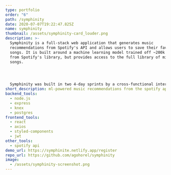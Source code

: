 ```yaml
---
type: portfolio
order: "6"
path: /symphinity
date: 2020-07-07T19:22:47.825Z
name: symphinity
thumbnail: /assets/symphinity-card_louder.png
description: >-
  Symphinity is a full-stack web application that generates music
  recommendations from Spotify's API and allows users to save their favorite
  songs. It is built around a machine learning model trained off ~200k songs
  from Spotify's library, but provides access to the full library of millions of
  songs.




  Symphinity was built in two 4-day sprints by a cross-functional international team of students at Lambda School. The machine learning API was developed by Data Science students who I worked with closely to deliver compatible front and back ends to the application. I worked with a team of 3 to develop the front end in one four day sprint, and worked with one other developer to develop the back end in another four day sprint.
short_description: ml-powered music recommendations from the spotify api
backend_tools:
  - node.js
  - express
  - knex
  - postgres
frontend_tools:
  - react
  - axios
  - styled-components
  - jwt
other_tools:
  - spotify api
demo_url: https://symphinite.netlify.app/register
repo_url: https://github.com/agohorel/symphinity
image:
  - /assets/symphinity-screenshot.png
---
```

